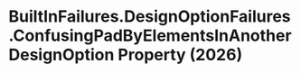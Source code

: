 # BuiltInFailures.DesignOptionFailures.ConfusingPadByElementsInAnotherDesignOption Property (2026)

﻿